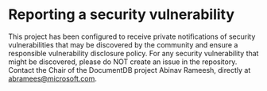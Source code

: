 # Reporting a security vulnerability

This project has been configured to receive private notifications of security vulnerabilities that may be discovered by the community and ensure a responsible vulnerability disclosure policy. For any security vulnerability that might be discovered, please do NOT create an issue in the repository. Contact the Chair of the DocumentDB project Abinav Rameesh, directly at abramees@microsoft.com.
